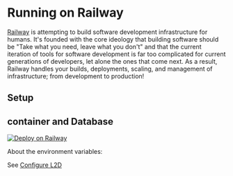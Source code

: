# Running on Railway

[Railway](https://railway.app/) is attempting to build software development infrastructure for humans. It's founded with the core ideology that building software should be "Take what you need, leave what you don't" and that the current iteration of tools for software development is far too complicated for current generations of developers, let alone the ones that come next. As a result, Railway handles your builds, deployments, scaling, and management of infrastructure; from development to production!

## Setup

## container and Database

[![Deploy on Railway](https://railway.app/button.svg)](https://railway.app/new/template/rvH-WB&referralCode=l7uav7)

About the environment variables:

See [Configure L2D](../quickstart.md#configure-l2d)

